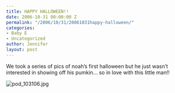 ```yaml
---
title: HAPPY HALLOWEEN!!
date: 2006-10-31 00:00:00 Z
permalink: "/2006/10/31/20061031happy-halloween/"
categories:
- Baby E
- Uncategorized
author: Jennifer
layout: post
---
```


We took a series of pics of noah&#8217;s first halloween but he just wasn&#8217;t interested in showing off his pumkin&#8230; so in love with this little man!!

<img id="image59" alt="pod_103106.jpg" src="http://static.squarespace.com/static/50db6bb3e4b015296cd43789/50dfa5b1e4b0dc6320e0b5ea/50dfa5b1e4b0dc6320e0b61f/1162241557000/?format=original" />

